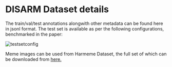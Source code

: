# DISARM Dataset details

The train/val/test annotations alongwith other metadata can be found here in jsonl format.
The test set is available as per the following configurations, benchmarked in the paper:

![testsetconfig](https://user-images.githubusercontent.com/9869470/217625907-9217825a-83a5-49c3-89d9-7e71634c0b73.png)

Meme images can be used from Harmeme Dataset, the full set of which can be downloaded from <a href="https://github.com/LCS2-IIITD/MOMENTA"> here.</a>

